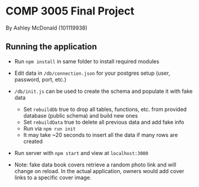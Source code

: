 # COMP 3005 Final Project
By Ashley McDonald (101119938) 

## Running the application
- Run `npm install` in same folder to install required modules
- Edit data in `/db/connection.json` for your postgres setup (user, password, port, etc.)
- `/db/init.js` can be used to create the schema and populate it with fake data
    - Set `rebuildDb` true to drop all tables, functions, etc. from provided database (public schema) and build new ones
    - Set `rebuildData` true to delete all previous data and add fake info
    - Run via `npm run init`
    - It may take ~20 seconds to insert all the data if many rows are created
- Run server with `npm start` and view at `localhost:3000`

- Note: fake data book covers retrieve a random photo link and will change on reload. In the actual application, owners would add cover links to a specific cover image.